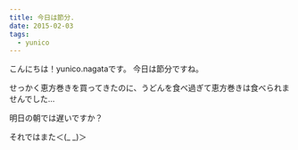 ```yaml
---
title: 今日は節分.
date: 2015-02-03
tags:
  - yunico
---
```


こんにちは！yunico.nagataです。
今日は節分ですね。

せっかく恵方巻きを買ってきたのに、うどんを食べ過ぎて恵方巻きは食べられませんでした…

明日の朝では遅いですか？

それではまた＜(_ _)＞
